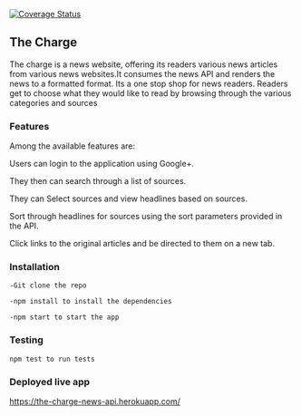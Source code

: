 [![Coverage Status](https://coveralls.io/repos/github/CeciliaWanjiku/News-Api/badge.svg?branch=master)](https://coveralls.io/github/CeciliaWanjiku/News-Api?branch=master)

## The Charge
The charge is a news website, offering its readers various news articles from various news websites.It consumes the news API and renders the news to a formatted format. Its a one stop shop for news readers. Readers get to choose what they would like to read by browsing through the various categories and sources

### Features

Among the available features are:

Users can login to the application using Google+.

They then can search through a list of sources.

They can Select sources and view headlines based on sources.

Sort through headlines for sources using the sort parameters provided in the API.

Click links to the original articles and be directed to them on a new tab.

### Installation
    -Git clone the repo

    -npm install to install the dependencies

    -npm start to start the app

### Testing

    npm test to run tests
    
### Deployed live app

https://the-charge-news-api.herokuapp.com/



